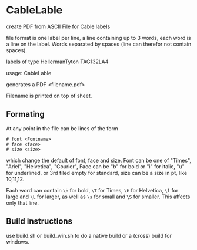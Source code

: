 # CableLable
create PDF from ASCII File for Cable labels

file format is one label per line, a line containing up to 3 words,
each word is a line on the label.
Words separated by spaces (line can therefor not contain spaces).

labels of type HellermanTyton TAG132LA4

usage: CableLable <filename>

generates a PDF <filename.pdf>

Filename is printed on top of sheet.

## Formating

At any point in the file can be lines of the form
```
# font <Fontname>
# face <face>
# size <size>
```
which change the default of font, face and size.
Font can be one of "Times", "Ariel", "Helvetica", "Courier",
Face can be "b" for bold or "i" for italic, "u" for underlined, or 3rd filed empty for standard,
size can be a size in pt, like 10,11,12.

Each word can contain `\b` for bold, `\T` for Times, `\H` for Helvetica,
`\l` for large and `\L` for larger, as well as `\s` for small and `\S` for smaller. 
This affects only that line.

## Build instructions

use build.sh or build_win.sh
to do a native build or a (cross) build for windows.

